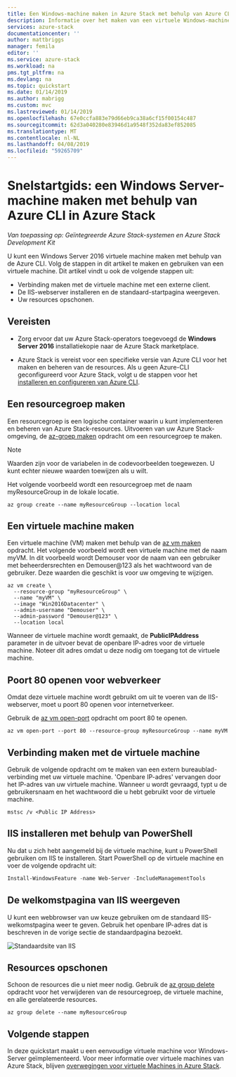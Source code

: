 ```yaml
---
title: Een Windows-machine maken in Azure Stack met behulp van Azure CLI | Microsoft Docs
description: Informatie over het maken van een virtuele Windows-machine in Azure Stack met behulp van Azure CLI
services: azure-stack
documentationcenter: ''
author: mattbriggs
manager: femila
editor: ''
ms.service: azure-stack
ms.workload: na
pms.tgt_pltfrm: na
ms.devlang: na
ms.topic: quickstart
ms.date: 01/14/2019
ms.author: mabrigg
ms.custom: mvc
ms.lastreviewed: 01/14/2019
ms.openlocfilehash: 67e0ccfa883e79d66eb9ca38a6cf15f00154c487
ms.sourcegitcommit: 62d3a040280e83946d1a9548f352da83ef852085
ms.translationtype: MT
ms.contentlocale: nl-NL
ms.lasthandoff: 04/08/2019
ms.locfileid: "59265709"
---
```

# <a name="quickstart-create-a-windows-server-virtual-machine-by-using-azure-cli-in-azure-stack"></a>Snelstartgids: een Windows Server-machine maken met behulp van Azure CLI in Azure Stack

‎*Van toepassing op: Geïntegreerde Azure Stack-systemen en Azure Stack Development Kit*

U kunt een Windows Server 2016 virtuele machine maken met behulp van de Azure CLI. Volg de stappen in dit artikel te maken en gebruiken van een virtuele machine. Dit artikel vindt u ook de volgende stappen uit:

* Verbinding maken met de virtuele machine met een externe client.
* De IIS-webserver installeren en de standaard-startpagina weergeven.
* Uw resources opschonen.

## <a name="prerequisites"></a>Vereisten

* Zorg ervoor dat uw Azure Stack-operators toegevoegd de **Windows Server 2016** installatiekopie naar de Azure Stack marketplace.

* Azure Stack is vereist voor een specifieke versie van Azure CLI voor het maken en beheren van de resources. Als u geen Azure-CLI geconfigureerd voor Azure Stack, volgt u de stappen voor het [installeren en configureren van Azure CLI](azure-stack-version-profiles-azurecli2.md).

## <a name="create-a-resource-group"></a>Een resourcegroep maken

Een resourcegroep is een logische container waarin u kunt implementeren en beheren van Azure Stack-resources. Uitvoeren van uw Azure Stack-omgeving, de [az-groep maken](/cli/azure/group#az-group-create) opdracht om een resourcegroep te maken.

> [!NOTE]
>  Waarden zijn voor de variabelen in de codevoorbeelden toegewezen. U kunt echter nieuwe waarden toewijzen als u wilt.

Het volgende voorbeeld wordt een resourcegroep met de naam myResourceGroup in de lokale locatie.

```cli
az group create --name myResourceGroup --location local
```

## <a name="create-a-virtual-machine"></a>Een virtuele machine maken

Een virtuele machine (VM) maken met behulp van de [az vm maken](/cli/azure/vm#az-vm-create) opdracht. Het volgende voorbeeld wordt een virtuele machine met de naam myVM. In dit voorbeeld wordt Demouser voor de naam van een gebruiker met beheerdersrechten en Demouser@123 als het wachtwoord van de gebruiker. Deze waarden die geschikt is voor uw omgeving te wijzigen.

```cli
az vm create \
  --resource-group "myResourceGroup" \
  --name "myVM" \
  --image "Win2016Datacenter" \
  --admin-username "Demouser" \
  --admin-password "Demouser@123" \
  --location local
```

Wanneer de virtuele machine wordt gemaakt, de **PublicIPAddress** parameter in de uitvoer bevat de openbare IP-adres voor de virtuele machine. Noteer dit adres omdat u deze nodig om toegang tot de virtuele machine.

## <a name="open-port-80-for-web-traffic"></a>Poort 80 openen voor webverkeer

Omdat deze virtuele machine wordt gebruikt om uit te voeren van de IIS-webserver, moet u poort 80 openen voor internetverkeer.

Gebruik de [az vm open-port](/cli/azure/vm) opdracht om poort 80 te openen.

```cli
az vm open-port --port 80 --resource-group myResourceGroup --name myVM
```

## <a name="connect-to-the-virtual-machine"></a>Verbinding maken met de virtuele machine

Gebruik de volgende opdracht om te maken van een extern bureaublad-verbinding met uw virtuele machine. 'Openbare IP-adres' vervangen door het IP-adres van uw virtuele machine. Wanneer u wordt gevraagd, typt u de gebruikersnaam en het wachtwoord die u hebt gebruikt voor de virtuele machine.

```
mstsc /v <Public IP Address>
```

## <a name="install-iis-using-powershell"></a>IIS installeren met behulp van PowerShell

Nu dat u zich hebt aangemeld bij de virtuele machine, kunt u PowerShell gebruiken om IIS te installeren. Start PowerShell op de virtuele machine en voer de volgende opdracht uit:

```powershell
Install-WindowsFeature -name Web-Server -IncludeManagementTools
```

## <a name="view-the-iis-welcome-page"></a>De welkomstpagina van IIS weergeven

U kunt een webbrowser van uw keuze gebruiken om de standaard IIS-welkomstpagina weer te geven. Gebruik het openbare IP-adres dat is beschreven in de vorige sectie de standaardpagina bezoekt.

![Standaardsite van IIS](./media/azure-stack-quick-create-vm-windows-cli/default-iis-website.png)

## <a name="clean-up-resources"></a>Resources opschonen

Schoon de resources die u niet meer nodig. Gebruik de [az group delete](/cli/azure/group#az-group-delete) opdracht voor het verwijderen van de resourcegroep, de virtuele machine, en alle gerelateerde resources.

```cli
az group delete --name myResourceGroup
```

## <a name="next-steps"></a>Volgende stappen

In deze quickstart maakt u een eenvoudige virtuele machine voor Windows-Server geïmplementeerd. Voor meer informatie over virtuele machines van Azure Stack, blijven [overwegingen voor virtuele Machines in Azure Stack](azure-stack-vm-considerations.md).
